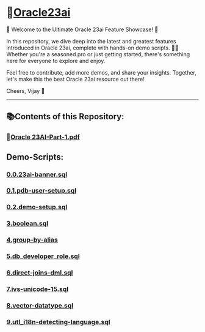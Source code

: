 # 🔗[Oracle23ai](https://docs.oracle.com/en/database/oracle/oracle-database/23/index.html)
🎉 Welcome to the Ultimate Oracle 23ai Feature Showcase! 🎉

In this repository, we dive deep into the latest and greatest features introduced in Oracle 23ai, complete with hands-on demo scripts. 📝✨ Whether you're a seasoned pro or just getting started, there's something here for everyone to explore and enjoy.

Feel free to contribute, add more demos, and share your insights. Together, let's make this the best Oracle 23ai resource out there!

Cheers, Vijay 🚀

----

## 📚Contents of this Repository:

### 📖[Oracle 23AI-Part-1.pdf](Oracle%2023AI-Part-1.pdf)

## Demo-Scripts:

### [0.0.23ai-banner.sql](./scripts/0.0.23ai-banner.sql)
### [0.1.pdb-user-setup.sql](./scripts/0.1.pdb-user-setup.sql)
### [0.2.demo-setup.sql](./scripts/0.2.demo-setup.sql)
### [3.boolean.sql](./scripts/3.boolean.sql)
### [4.group-by-alias]('4.group-by-alias.sql')
### [5.db_developer_role.sql](./scripts/5.db_developer_role.sql)
### [6.direct-joins-dml.sql](./scripts/6.direct-joins-dml.sql)
### [7.ivs-unicode-15.sql](./scripts/7.ivs-unicode-15.sql)
### [8.vector-datatype.sql](./scripts/8.vector-datatype.sql)
### [9.utl_i18n-detecting-language.sql](./scripts/9.utl_i18n-detecting-language.sql)